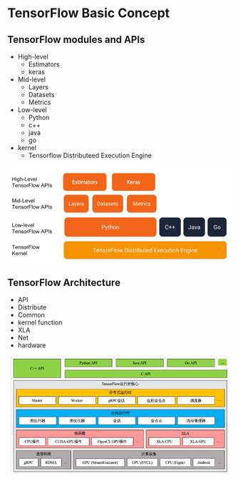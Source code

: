 # TensorFlow Basic Concept



## TensorFlow modules and APIs
- High-level
    - Estimators
    - keras
- Mid-level
    - Layers
    - Datasets
    - Metrics
- Low-level
    - Python
    - c++
    - java
    - go
- kernel
    - Tensorflow Distributeed Execution Engine

![](./Data/TensorFlow%20modules%20and%20APIs.PNG)



## TensorFlow Architecture

- API
- Distribute
- Common
- kernel function
- XLA
- Net
- hardware


![](./Data/TensorFlow%20Architecture.PNG)



## 










